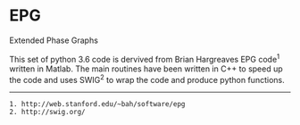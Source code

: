 # EPG
Extended Phase Graphs

This set of python 3.6 code is dervived from Brian Hargreaves EPG code<sup>1</sup> written in Matlab. The main routines have been written in C++ to speed up the code and uses SWIG<sup>2</sup> to wrap the code and produce python functions. 

---

    1. http://web.stanford.edu/~bah/software/epg
    2. http://swig.org/
